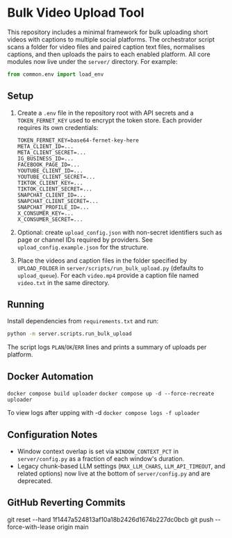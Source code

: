 # Bulk Video Upload Tool

This repository includes a minimal framework for bulk uploading short videos
with captions to multiple social platforms. The orchestrator script scans a
folder for video files and paired caption text files, normalises captions, and
then uploads the pairs to each enabled platform.
All core modules now live under the `server/` directory. For example:

```python
from common.env import load_env
```

## Setup

1. Create a `.env` file in the repository root with API secrets and a
   `TOKEN_FERNET_KEY` used to encrypt the token store. Each provider requires
   its own credentials:

   ```env
   TOKEN_FERNET_KEY=base64-fernet-key-here
   META_CLIENT_ID=...
   META_CLIENT_SECRET=...
   IG_BUSINESS_ID=...
   FACEBOOK_PAGE_ID=...
   YOUTUBE_CLIENT_ID=...
   YOUTUBE_CLIENT_SECRET=...
   TIKTOK_CLIENT_KEY=...
   TIKTOK_CLIENT_SECRET=...
   SNAPCHAT_CLIENT_ID=...
   SNAPCHAT_CLIENT_SECRET=...
   SNAPCHAT_PROFILE_ID=...
   X_CONSUMER_KEY=...
   X_CONSUMER_SECRET=...
   ```

2. Optional: create `upload_config.json` with non-secret identifiers such as
   page or channel IDs required by providers. See `upload_config.example.json`
   for the structure.

3. Place the videos and caption files in the folder specified by
   `UPLOAD_FOLDER` in `server/scripts/run_bulk_upload.py` (defaults to
   `upload_queue`). For each `video.mp4` provide a caption file named
   `video.txt` in the same directory.

## Running

Install dependencies from `requirements.txt` and run:

```bash
python -m server.scripts.run_bulk_upload
```

The script logs `PLAN`/`OK`/`ERR` lines and prints a summary of uploads
per platform.

## Docker Automation

`docker compose build uploader`
`docker compose up -d --force-recreate uploader`

To view logs after upping with -d
`docker compose logs -f uploader`

## Configuration Notes

- Window context overlap is set via `WINDOW_CONTEXT_PCT` in `server/config.py` as a
  fraction of each window's duration.
- Legacy chunk-based LLM settings (`MAX_LLM_CHARS`, `LLM_API_TIMEOUT`, and related
  options) now live at the bottom of `server/config.py` and are deprecated.

## GitHub Reverting Commits

git reset --hard 1f1447a524813af10a18b2426d1674b227dc0bcb
git push --force-with-lease origin main
